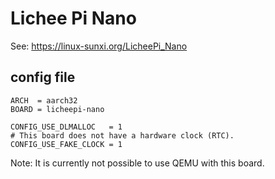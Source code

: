 <!-- doxygen: \page refLicheePiNano Board: Lichee Pi Nano -->

# Lichee Pi Nano

See: https://linux-sunxi.org/LicheePi_Nano

## config file

```
ARCH  = aarch32
BOARD = licheepi-nano

CONFIG_USE_DLMALLOC   = 1
# This board does not have a hardware clock (RTC).
CONFIG_USE_FAKE_CLOCK = 1
```

Note: It is currently not possible to use QEMU with this board.
